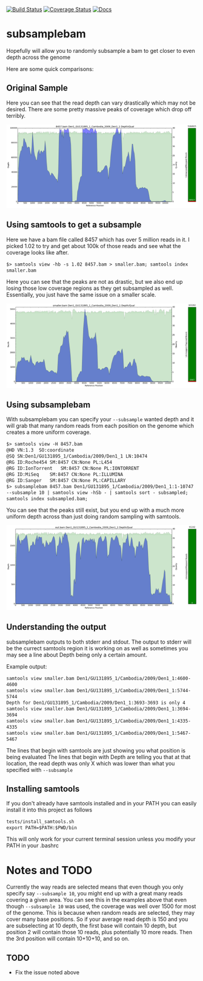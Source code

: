 [![Build Status](https://travis-ci.org/necrolyte2/subsamplebam.svg?branch=master)](https://travis-ci.org/necrolyte2/subsamplebam)
[![Coverage Status](https://coveralls.io/repos/necrolyte2/subsamplebam/badge.png?branch=master)](https://coveralls.io/r/necrolyte2/subsamplebam?branch=master)
[![Docs](https://readthedocs.org/projects/subsamplebam/badge/?version=latest)](http://subsamplebam.readthedocs.org/en/latest/)

# subsamplebam

Hopefully will allow you to randomly subsample a bam to get closer to even depth across the genome

Here are some quick comparisons:

## Original Sample

Here you can see that the read depth can vary drastically which may not be desired.
There are some pretty massive peaks of coverage which drop off terribly.

![original](/images/original.png)

## Using samtools to get a subsample

Here we have a bam file called 8457 which has over 5 million reads in it. I picked 1.02 to try and get about 100k of those reads and see
what the coverage looks like after.

```
$> samtools view -hb -s 1.02 8457.bam > smaller.bam; samtools index smaller.bam
```

Here you can see that the peaks are not as drastic, but we also end up losing those low coverage regions as they get subsampled as well. Essentially, you just have
the same issue on a smaller scale.

![samtools](/images/samtools.png)

## Using subsamplebam

With subsamplebam you can specify your ``--subsample`` wanted depth and it will grab that many random reads from each position on the genome which creates a more
uniform coverage.

```
$> samtools view -H 8457.bam
@HD VN:1.3  SO:coordinate
@SQ SN:Den1/GU131895_1/Cambodia/2009/Den1_1 LN:10474
@RG ID:Roche454 SM:8457 CN:None PL:L454
@RG ID:IonTorrent   SM:8457 CN:None PL:IONTORRENT
@RG ID:MiSeq    SM:8457 CN:None PL:ILLUMINA
@RG ID:Sanger   SM:8457 CN:None PL:CAPILLARY
$> subsamplebam 8457.bam Den1/GU131895_1/Cambodia/2009/Den1_1:1-10747 --subsample 10 | samtools view -hSb - | samtools sort - subsampled; samtools index subsampled.bam;
```

You can see that the peaks still exist, but you end up with a much more uniform depth across than just doing random sampling with samtools.

![subsamplebam](/images/subsamplebam.png)

## Understanding the output

subsamplebam outputs to both stderr and stdout.
The output to stderr will be the currect samtools region it is working on as well as sometimes you may see a line about Depth being only a certain amount.

Example output:

```
samtools view smaller.bam Den1/GU131895_1/Cambodia/2009/Den1_1:4600-4600
samtools view smaller.bam Den1/GU131895_1/Cambodia/2009/Den1_1:5744-5744
Depth for Den1/GU131895_1/Cambodia/2009/Den1_1:3693-3693 is only 4
samtools view smaller.bam Den1/GU131895_1/Cambodia/2009/Den1_1:3694-3694
samtools view smaller.bam Den1/GU131895_1/Cambodia/2009/Den1_1:4335-4335
samtools view smaller.bam Den1/GU131895_1/Cambodia/2009/Den1_1:5467-5467
```

The lines that begin with samtools are just showing you what position is being evaluated
The lines that begin with Depth are telling you that at that location, the read depth was only X which was lower than what you specified with ``--subsample``

## Installing samtools

If you don't already have samtools installed and in your PATH you can easily install it into this project as follows

```
tests/install_samtools.sh
export PATH=$PATH:$PWD/bin
```

This will only work for your current terminal session unless you modify your PATH in your .bashrc

# Notes and TODO

Currently the way reads are selected means that even though you only specify say ``--subsample 10``, you might end up with a great many reads covering a given area.
You can see this in the examples above that even though ``--subsample 10`` was used, the coverage was well over 1500 for most of the genome. This is because when random reads are selected,
they may cover many base positions. So if your average read depth is 150 and you are subselecting at 10 depth, the first base will contain 10 depth, but position 2 will contain those 10 reads, plus potentially 10 more reads. Then the 3rd position will
contain 10+10+10, and so on.

## TODO

* Fix the issue noted above
